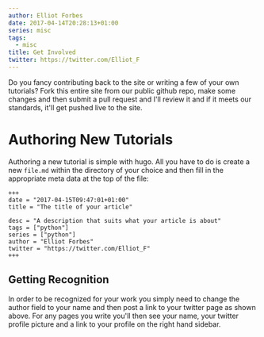 ```yaml
---
author: Elliot Forbes
date: 2017-04-14T20:28:13+01:00
series: misc
tags:
  - misc
title: Get Involved
twitter: https://twitter.com/Elliot_F
---
```


Do you fancy contributing back to the site or writing a few of your own
tutorials? Fork this entire site from our public github repo, make some changes
and then submit a pull request and I'll review it and if it meets our standards,
it'll get pushed live to the site.

# Authoring New Tutorials

Authoring a new tutorial is simple with hugo. All you have to do is create a new
`file.md` within the directory of your choice and then fill in the appropriate
meta data at the top of the file:

```t
+++
date = "2017-04-15T09:47:01+01:00"
title = "The title of your article"

desc = "A description that suits what your article is about"
tags = ["python"]
series = ["python"]
author = "Elliot Forbes"
twitter = "https://twitter.com/Elliot_F"
+++
```

## Getting Recognition

In order to be recognized for your work you simply need to change the author
field to your name and then post a link to your twitter page as shown above. For
any pages you write you'll then see your name, your twitter profile picture and
a link to your profile on the right hand sidebar.
